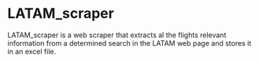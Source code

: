# LATAM_scraper
LATAM_scraper is a web scraper that extracts al the flights relevant information from a determined search in the LATAM web page and stores it in an excel file.
